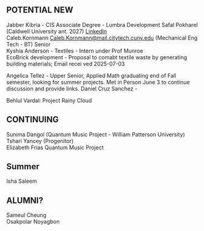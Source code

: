 ## POTENTIAL NEW  
Jabber Kibria  -  CIS Associate Degree  - Lumbra Development
Safal Pokharel (Caldwell University ant. 2027) [LinkedIn](https://www.linkedin.com/in/safal-pokharel-55389821a?utm_source=share&utm_campaign=share_via&utm_content=profile&utm_medium=ios_app)  
Caleb.Kornmann <Caleb.Kornmann@mail.citytech.cuny.edu>  (Mechanical Eng Tech - BT) Senior  
Kyshia Anderson - Textiles - Intern under Prof Munroe  
  EcoBrick development - Proposal to comabt textile waste by generating building materials;  Email recei ved 2025-07-03
  
Angelica Tellez - Upper Senior, Applied Math graduating end of Fall semester, looking for summer projects.  Met in Person June 3 to continue discussion and provide links.
Daniel Cruz Sanchez - 

Behlul Vardal: Project Rainy Cloud  


## CONTINUING

Sunima Dangol (Quantum Music Project - William Patterson University)  
Tshari Yancey  (Progenitor)  
Elizabeth Frias Quantum Music Project


## Summer
Isha Saleem 


## ALUMNI?  
Sameul Cheung  
Osakpolar Noyagbon  





